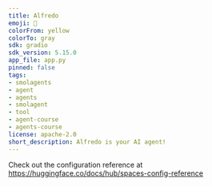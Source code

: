 ```yaml
---
title: Alfredo
emoji: 🐨
colorFrom: yellow
colorTo: gray
sdk: gradio
sdk_version: 5.15.0
app_file: app.py
pinned: false
tags:
- smolagents
- agent
- agents
- smolagent
- tool
- agent-course
- agents-course
license: apache-2.0
short_description: Alfredo is your AI agent!
---
```


Check out the configuration reference at https://huggingface.co/docs/hub/spaces-config-reference
